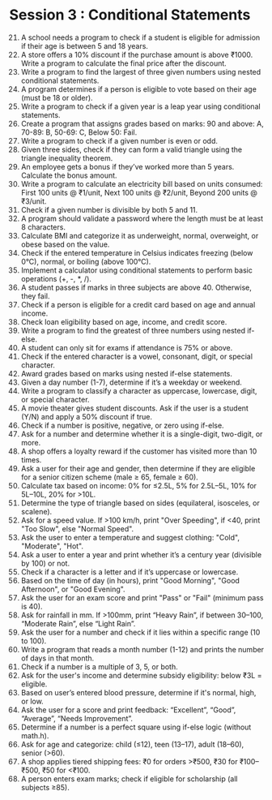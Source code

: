 # Session 3 : Conditional Statements

21. A school needs a program to check if a student is eligible for admission if their age is between 5 and 18 years.  
22. A store offers a 10% discount if the purchase amount is above ₹1000. Write a program to calculate the final price after the discount.  
23. Write a program to find the largest of three given numbers using nested conditional statements.  
24. A program determines if a person is eligible to vote based on their age (must be 18 or older).  
25. Write a program to check if a given year is a leap year using conditional statements.  
26. Create a program that assigns grades based on marks: 90 and above: A, 70-89: B, 50-69: C, Below 50: Fail.  
27. Write a program to check if a given number is even or odd.  
28. Given three sides, check if they can form a valid triangle using the triangle inequality theorem.  
29. An employee gets a bonus if they’ve worked more than 5 years. Calculate the bonus amount.  
30. Write a program to calculate an electricity bill based on units consumed: First 100 units @ ₹1/unit, Next 100 units @ ₹2/unit, Beyond 200 units @ ₹3/unit.  
31. Check if a given number is divisible by both 5 and 11.  
32. A program should validate a password where the length must be at least 8 characters.  
33. Calculate BMI and categorize it as underweight, normal, overweight, or obese based on the value.  
34. Check if the entered temperature in Celsius indicates freezing (below 0°C), normal, or boiling (above 100°C).  
35. Implement a calculator using conditional statements to perform basic operations (+, -, *, /).  
36. A student passes if marks in three subjects are above 40. Otherwise, they fail.  
37. Check if a person is eligible for a credit card based on age and annual income.  
38. Check loan eligibility based on age, income, and credit score.  
39. Write a program to find the greatest of three numbers using nested if-else.  
40. A student can only sit for exams if attendance is 75% or above.  
41. Check if the entered character is a vowel, consonant, digit, or special character.  
42. Award grades based on marks using nested if-else statements.  
43. Given a day number (1-7), determine if it’s a weekday or weekend.  
44. Write a program to classify a character as uppercase, lowercase, digit, or special character.
45. A movie theater gives student discounts. Ask if the user is a student (Y/N) and apply a 50% discount if true.
46. Check if a number is positive, negative, or zero using if-else.
47. Ask for a number and determine whether it is a single-digit, two-digit, or more.
48. A shop offers a loyalty reward if the customer has visited more than 10 times.
49. Ask a user for their age and gender, then determine if they are eligible for a senior citizen scheme (male ≥ 65, female ≥ 60).
50. Calculate tax based on income: 0% for ≤2.5L, 5% for 2.5L–5L, 10% for 5L–10L, 20% for >10L.
51. Determine the type of triangle based on sides (equilateral, isosceles, or scalene).
52. Ask for a speed value. If >100 km/h, print "Over Speeding", if <40, print "Too Slow", else "Normal Speed".
53. Ask the user to enter a temperature and suggest clothing: "Cold", "Moderate", "Hot".
54. Ask a user to enter a year and print whether it’s a century year (divisible by 100) or not.
55. Check if a character is a letter and if it’s uppercase or lowercase.
56. Based on the time of day (in hours), print "Good Morning", "Good Afternoon", or "Good Evening".
57. Ask the user for an exam score and print "Pass" or "Fail" (minimum pass is 40).
58. Ask for rainfall in mm. If >100mm, print “Heavy Rain”, if between 30–100, “Moderate Rain”, else “Light Rain”.
59. Ask the user for a number and check if it lies within a specific range (10 to 100).
60. Write a program that reads a month number (1-12) and prints the number of days in that month.
61. Check if a number is a multiple of 3, 5, or both.
62. Ask for the user's income and determine subsidy eligibility: below ₹3L = eligible.
63. Based on user’s entered blood pressure, determine if it's normal, high, or low.
64. Ask the user for a score and print feedback: “Excellent”, “Good”, “Average”, “Needs Improvement”.
65. Determine if a number is a perfect square using if-else logic (without math.h).
66. Ask for age and categorize: child (≤12), teen (13–17), adult (18–60), senior (>60).
67. A shop applies tiered shipping fees: ₹0 for orders >₹500, ₹30 for ₹100–₹500, ₹50 for <₹100.
68. A person enters exam marks; check if eligible for scholarship (all subjects ≥85).